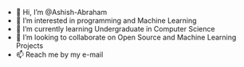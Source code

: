 - 👋 Hi, I’m @Ashish-Abraham
- 👀 I’m interested in programming and Machine Learning
- 🌱 I’m currently learning Undergraduate in Computer Science
- 💞️ I’m looking to collaborate on Open Source and Machine Learning Projects
- 📫 Reach me by my e-mail

<!---
Ashish-Abraham/Ashish-Abraham is a ✨ special ✨ repository because its `README.md` (this file) appears on your GitHub profile.
You can click the Preview link to take a look at your changes.
--->
